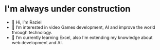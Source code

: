 # I'm always under construction 



- 👋 Hi, I’m Raziel
- 👀 I’m interested in video Games development, AI and improve the world through technology.
- 🌱 I’m currently learning Excel, also I'm extending my knowledge about web development and AI.

<!---
RazielFake/RazielFake is a ✨ special ✨ repository because its `README.md` (this file) appears on your GitHub profile.
You can click the Preview link to take a look at your changes.
--->

